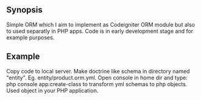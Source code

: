 ## Synopsis

Simple ORM which I aim to implement as Codeigniter ORM module but also to used separatly in PHP apps. 
Code is in early development stage and for example purposes. 

## Example
Copy code to local server. Make doctrine like schema in directory named "entity". 
Eg. entity/product.orm.yml. 
Open console in home dir and type: php console app:create-class to transform yml schemas to php objects. Used object in your PHP application.



